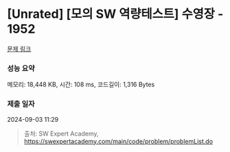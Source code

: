 # [Unrated] [모의 SW 역량테스트] 수영장 - 1952 

[문제 링크](https://swexpertacademy.com/main/code/problem/problemDetail.do?contestProbId=AV5PpFQaAQMDFAUq) 

### 성능 요약

메모리: 18,448 KB, 시간: 108 ms, 코드길이: 1,316 Bytes

### 제출 일자

2024-09-03 11:29



> 출처: SW Expert Academy, https://swexpertacademy.com/main/code/problem/problemList.do